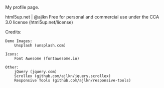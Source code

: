 My profile page.

html5up.net | @ajlkn
Free for personal and commercial use under the CCA 3.0 license (html5up.net/license)

Credits:

    Demo Images:
    	Unsplash (unsplash.com)

    Icons:
    	Font Awesome (fontawesome.io)

    Other:
    	jQuery (jquery.com)
    	Scrollex (github.com/ajlkn/jquery.scrollex)
    	Responsive Tools (github.com/ajlkn/responsive-tools)
